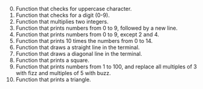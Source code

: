 0. Function that checks for uppercase character.
1. Function that checks for a digit (0-9).
2. Function that multiplies two integers.
3. Function that prints numbers from 0 to 9, followed by a new line.
4. Function that prints numbers from 0 to 9, except 2 and 4.
5. Function that prints 10 times the numbers from 0 to 14.
6. Function that draws a straight line in the terminal.
7. Function that draws a diagonal line in the terminal.
8. Function that prints a square.
9. Function that prints numbers from 1 to 100, and replace all multiples of 3 with fizz and multiples of 5 with buzz.
10. Function that prints a triangle.